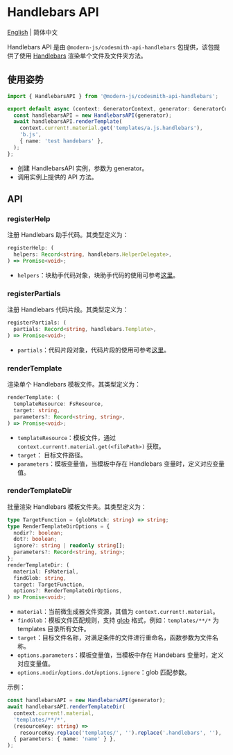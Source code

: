 # Handlebars API

[English](../../zh/api/handlebars.md) | 简体中文

Handlebars API 是由 `@modern-js/codesmith-api-handlebars` 包提供，该包提供了使用 [Handlebars](https://handlebarsjs.com/) 渲染单个文件及文件夹方法。

## 使用姿势

```ts
import { HandlebarsAPI } from '@modern-js/codesmith-api-handlebars';

export default async (context: GeneratorContext, generator: GeneratorCore) => {
  const handlebarsAPI = new HandlebarsAPI(generator);
  await handlebarsAPI.renderTemplate(
    context.current!.material.get('templates/a.js.handlebars'),
    'b.js',
    { name: 'test handebars' },
  );
};
```

- 创建 HandlebarsAPI 实例，参数为 generator。
- 调用实例上提供的 API 方法。

## API

### registerHelp

注册 Handlebars 助手代码。其类型定义为：

```ts
registerHelp: (
  helpers: Record<string, handlebars.HelperDelegate>,
) => Promise<void>;
```

- `helpers`：块助手代码对象，块助手代码的使用可参考[这里](https://handlebarsjs.com/zh/guide/#%E5%9D%97%E5%8A%A9%E6%89%8B%E4%BB%A3%E7%A0%81)。

### registerPartials

注册 Handlebars 代码片段。其类型定义为：

```ts
registerPartials: (
  partials: Record<string, handlebars.Template>,
) => Promise<void>;
```

- `partials`：代码片段对象，代码片段的使用可参考[这里](https://handlebarsjs.com/zh/guide/#%E4%BB%A3%E7%A0%81%E7%89%87%E6%AE%B5)。

### renderTemplate

渲染单个 Handlebars 模板文件。其类型定义为：

```ts
renderTemplate: (
  templateResource: FsResource,
  target: string,
  parameters?: Record<string, string>,
) => Promise<void>;
```

- `templateResource`：模板文件，通过 `context.current!.material.get(<filePath>)` 获取。
- `target`： 目标文件路径。
- `parameters`：模板变量值，当模板中存在 Handlebars 变量时，定义对应变量值。

### renderTemplateDir

批量渲染 Handlebars 模板文件夹。其类型定义为：

```ts
type TargetFunction = (globMatch: string) => string;
type RenderTemplateDirOptions = {
  nodir?: boolean;
  dot?: boolean;
  ignore?: string | readonly string[];
  parameters?: Record<string, string>;
};
renderTemplateDir: (
  material: FsMaterial,
  findGlob: string,
  target: TargetFunction,
  options?: RenderTemplateDirOptions,
) => Promise<void>;
```

- `material`：当前微生成器文件资源，其值为 `context.current!.material`。
- `findGlob`：模板文件匹配规则，支持 [glob](https://www.npmjs.com/package/glob) 格式，例如：`templates/**/*` 为 templates 目录所有文件。
- `target`：目标文件名称，对满足条件的文件进行重命名，函数参数为文件名称。
- `options.parameters`：模板变量值，当模板中存在 Handebars 变量时，定义对应变量值。
- `options.nodir`/`options.dot`/`options.ignore`：glob 匹配参数。

示例：

```ts
const handlebarsAPI = new HandlebarsAPI(generator);
await handlebarsAPI.renderTemplateDir(
  context.current!.material,
  'templates/**/*',
  (resourceKey: string) =>
    resourceKey.replace('templates/', '').replace('.handlebars', ''),
  { parameters: { name: 'name' } },
);
```
